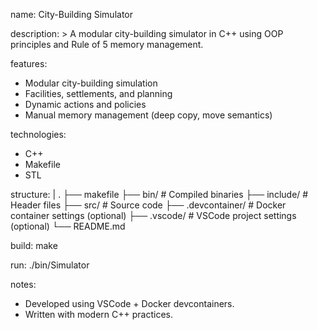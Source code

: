 name: City-Building Simulator

description: >
  A modular city-building simulator in C++ using OOP principles and Rule of 5 memory management.

features:
  - Modular city-building simulation
  - Facilities, settlements, and planning
  - Dynamic actions and policies
  - Manual memory management (deep copy, move semantics)

technologies:
  - C++
  - Makefile
  - STL

structure: |
  .
  ├── makefile
  ├── bin/                  # Compiled binaries
  ├── include/               # Header files
  ├── src/                   # Source code
  ├── .devcontainer/         # Docker container settings (optional)
  ├── .vscode/               # VSCode project settings (optional)
  └── README.md

build: 
  make

run: 
  ./bin/Simulator

notes:
  - Developed using VSCode + Docker devcontainers.
  - Written with modern C++ practices.
